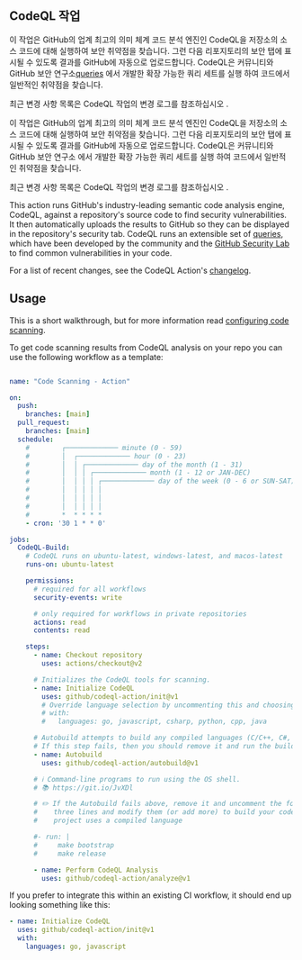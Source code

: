 ## CodeQL 작업

이 작업은 GitHub의 업계 최고의 의미 체계 코드 분석 엔진인 CodeQL을 저장소의 소스 코드에 대해 실행하여 보안 취약점을 찾습니다. 
그런 다음 리포지토리의 보안 탭에 표시될 수 있도록 결과를 GitHub에 자동으로 업로드합니다. 
CodeQL은 커뮤니티와 GitHub 보안 연구소[queries](https://github.com/github/codeql) 에서 개발한 확장 가능한 쿼리 세트를 실행 하여 코드에서 일반적인 취약점을 찾습니다.

최근 변경 사항 목록은 CodeQL 작업의 변경 로그를 참조하십시오 .

이 작업은 GitHub의 업계 최고의 의미 체계 코드 분석 엔진인 CodeQL을 저장소의 소스 코드에 대해 실행하여 보안 취약점을 찾습니다. 그런 다음 리포지토리의 보안 탭에 표시될 수 있도록 결과를 GitHub에 자동으로 업로드합니다. CodeQL은 커뮤니티와 GitHub 보안 연구소 에서 개발한 확장 가능한 쿼리 세트를 실행 하여 코드에서 일반적인 취약점을 찾습니다.

최근 변경 사항 목록은 CodeQL 작업의 변경 로그를 참조하십시오 .

This action runs GitHub's industry-leading semantic code analysis engine, CodeQL, against a repository's source code to find security vulnerabilities. 
It then automatically uploads the results to GitHub so they can be displayed in the repository's security tab. CodeQL runs an extensible set of 
[queries](https://github.com/github/codeql), which have been developed by the community and the [GitHub Security Lab](https://securitylab.github.com/) to find common vulnerabilities in your code.

For a list of recent changes, see the CodeQL Action's [changelog](CHANGELOG.md).




## Usage

This is a short walkthrough, but for more information read [configuring code scanning](https://help.github.com/en/github/finding-security-vulnerabilities-and-errors-in-your-code/configuring-code-scanning).

To get code scanning results from CodeQL analysis on your repo you can use the following workflow as a template:

```yaml

name: "Code Scanning - Action"

on:
  push:
    branches: [main]
  pull_request:
    branches: [main]
  schedule:
    #        ┌───────────── minute (0 - 59)
    #        │  ┌───────────── hour (0 - 23)
    #        │  │ ┌───────────── day of the month (1 - 31)
    #        │  │ │ ┌───────────── month (1 - 12 or JAN-DEC)
    #        │  │ │ │ ┌───────────── day of the week (0 - 6 or SUN-SAT)
    #        │  │ │ │ │
    #        │  │ │ │ │
    #        │  │ │ │ │
    #        *  * * * *
    - cron: '30 1 * * 0'

jobs:
  CodeQL-Build:
    # CodeQL runs on ubuntu-latest, windows-latest, and macos-latest
    runs-on: ubuntu-latest

    permissions:
      # required for all workflows
      security-events: write

      # only required for workflows in private repositories
      actions: read
      contents: read

    steps:
      - name: Checkout repository
        uses: actions/checkout@v2

      # Initializes the CodeQL tools for scanning.
      - name: Initialize CodeQL
        uses: github/codeql-action/init@v1
        # Override language selection by uncommenting this and choosing your languages
        # with:
        #   languages: go, javascript, csharp, python, cpp, java

      # Autobuild attempts to build any compiled languages (C/C++, C#, or Java).
      # If this step fails, then you should remove it and run the build manually (see below).
      - name: Autobuild
        uses: github/codeql-action/autobuild@v1

      # ℹ️ Command-line programs to run using the OS shell.
      # 📚 https://git.io/JvXDl

      # ✏️ If the Autobuild fails above, remove it and uncomment the following
      #    three lines and modify them (or add more) to build your code if your
      #    project uses a compiled language

      #- run: |
      #     make bootstrap
      #     make release

      - name: Perform CodeQL Analysis
        uses: github/codeql-action/analyze@v1
```

If you prefer to integrate this within an existing CI workflow, it should end up looking something like this:

```yaml
- name: Initialize CodeQL
  uses: github/codeql-action/init@v1
  with:
    languages: go, javascript
